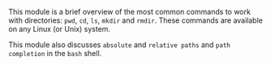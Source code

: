 This module is a brief overview of the most common commands to work with
directories: `pwd`, `cd`, `ls`, `mkdir` and `rmdir`. These commands are
available on any Linux (or Unix) system.

This module also discusses `absolute` and `relative paths` and
`path completion` in the `bash` shell.
